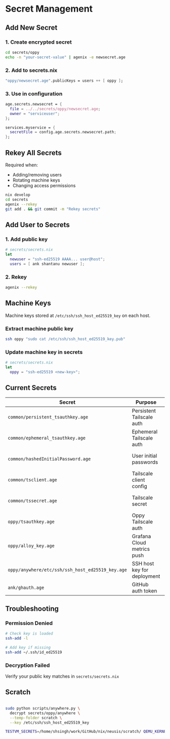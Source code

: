 # Secret Management

## Add New Secret

### 1. Create encrypted secret

```bash
cd secrets/oppy
echo -n "your-secret-value" | agenix -e newsecret.age
```

### 2. Add to secrets.nix

```nix
"oppy/newsecret.age".publicKeys = users ++ [ oppy ];
```

### 3. Use in configuration

```nix
age.secrets.newsecret = {
  file = ../../secrets/oppy/newsecret.age;
  owner = "serviceuser";
};

services.myservice = {
  secretFile = config.age.secrets.newsecret.path;
};
```

## Rekey All Secrets

Required when:

- Adding/removing users
- Rotating machine keys
- Changing access permissions

```bash
nix develop
cd secrets
agenix --rekey
git add . && git commit -m "Rekey secrets"
```

## Add User to Secrets

### 1. Add public key

```nix
# secrets/secrets.nix
let
  newuser = "ssh-ed25519 AAAA... user@host";
  users = [ ank shantanu newuser ];
```

### 2. Rekey

```bash
agenix --rekey
```

## Machine Keys

Machine keys stored at `/etc/ssh/ssh_host_ed25519_key` on each host.

### Extract machine public key

```bash
ssh oppy "sudo cat /etc/ssh/ssh_host_ed25519_key.pub"
```

### Update machine key in secrets

```nix
# secrets/secrets.nix
let
  oppy = "ssh-ed25519 <new-key>";
```

## Current Secrets

| Secret | Purpose | Users |
|--------|---------|-------|
| `common/persistent_tsauthkey.age` | Persistent Tailscale auth | All users + machines |
| `common/ephemeral_tsauthkey.age` | Ephemeral Tailscale auth | All users + machines |
| `common/hashedInitialPassword.age` | User initial passwords | All users + machines |
| `common/tsclient.age` | Tailscale client config | All users + machines |
| `common/tssecret.age` | Tailscale secret | All users + machines |
| `oppy/tsauthkey.age` | Oppy Tailscale auth | All users + machines |
| `oppy/alloy_key.age` | Grafana Cloud metrics push | ank, shantanu, oppy |
| `oppy/anywhere/etc/ssh/ssh_host_ed25519_key.age` | SSH host key for deployment | ank, shantanu, oppy |
| `ank/ghauth.age` | GitHub auth token | ank only |

## Troubleshooting

### Permission Denied

```bash
# Check key is loaded
ssh-add -l

# Add key if missing  
ssh-add ~/.ssh/id_ed25519
```

### Decryption Failed

Verify your public key matches in `secrets/secrets.nix`

## Scratch

```bash

sudo python scripts/anywhere.py \
  decrypt secrets/oppy/anywhere \
  --temp-folder scratch \
  --key /etc/ssh/ssh_host_ed25519_key

TESTVM_SECRETS=/home/shsingh/work/GitHub/nix/neusis/scratch/ QEMU_KERNEL_PARAMS=console=ttyS0 nix run .\#nixosConfigurations.oppy.config.system.build.vmWithDisko
```
